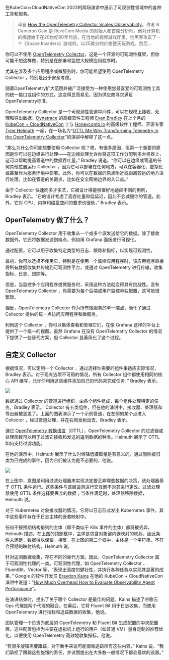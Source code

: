 <!--
title: OpenTelemetry Collector 如何扩展可观测性
cover: https://cdn.thenewstack.io/media/2023/12/cf17a616-opentelemetry.png
-->

在KubeCon+CloudNativeCon 2023的两场演讲中展示了可观测性领域中的各种工具和服务。

> 译自 [How the OpenTelemetry Collector Scales Observability](https://thenewstack.io/how-the-opentelemetry-collector-scales-observability/)，作者 B. Cameron Gain 是 ReveCom Media 的创始人和首席分析师。他对计算机的痴迷始于在20世纪80年代初，在当地的视频游戏厅里，他黑客攻击了一个《Space Invaders》游戏机，以25美分的价格整天玩游戏。然后...

你可以不使用 [OpenTelemetry  Collector](https://opentelemetry.io/docs/collector/)，这是一个开源的可观测性框架，但你可能不想这样做，特别是在部署和监控大规模应用程序时。

尤其在涉及多个应用程序或微服务时，你可能希望使用 OpenTelemetry  Collector ，特别是出于安全考虑。

随着OpenTelemetry扩大范围并被广泛接受为一种使用您最喜爱的可观测性工具的统一接口或组件的方式，这变得显而易见，因为供应商寻求满足OpenTelemetry标准。

OpenTelemetry Collector 是一个可观测性管道中间件，可以在规模上接收、处理和导出数据。[Dynatrace](https://www.dynatrace.com/?utm_content=inline-mention) 的高级软件工程师 [Evan Bradley](https://www.linkedin.com/in/evan-bradley-a817a4154/) 在上个月的 [KubeCon + CloudNativeCon](https://thenewstack.io/kubecon-2023-managing-pets-cattle-and-starfish/) 上与 [Honeycomb.io](https://www.honeycomb.io/) 的高级软件工程师、开源专家 [Tyler Helmuth](https://linkedin.com/in/tyler-helmuth-53150899) 一起，在一场名为“[OTTL Me Why Transforming Telemetry in the OpenTelemetry Collector](https://www.youtube.com/watch?v=uVs0oUV72CE)”的演讲中解释了这一点。

“那么为什么你可能想要使用 Collector 呢？嗯，有很多原因，但第一个重要的原因是你可以在边缘进行处理——在边缘处理允许你将这项工作分配到多台机器上，这可以帮助提高管道中的数据吞吐量，” Bradley 说道。“你可以在边缘或管道的任何其他位置运行 Collector ，因为它可以部署在任何地方，可以在容器化、虚拟化或甚至作为服务环境中部署。此外，你可以在数据的原点附近或距离较远的地方进行处理，比如在管道的关键点，比如在安全网络边界的入口点。”

由于 Collector 快速而多才多艺，它被设计得能够很好地适应不同的用例，Bradley 表示。“它的设计考虑了高吞吐量和低延迟，因此不会减慢你的管道。此外，它对 CPU、内存和磁盘空间的要求也很低，” Bradley 表示。

## OpenTelemetry 做了什么？

OpenTelemetry  Collector 用于收集从一个或多个源发送给它的数据。除了接收数据外，它还将数据发送到端点，例如用 Grafana 面板进行可视化。

通过配置，它可以用于收集特定类型的日志、跟踪和指标，以实现可观测性。

最初，你可以选择不使用它，特别是在使用一个监控应用程序时，该应用程序直接将所有数据收集并传输到可观测性平台，或通过 OpenTelemetry 进行传输，收集指标、日志、跟踪等。

但是，当监控多个应用程序或微服务时，采用这种方法就变得具有挑战性。没有 OpenTelemetry  Collector ，你需要为每个后端或用户监控单独配置，这可能很繁琐。

相反，OpenTelemetry  Collector 作为所有微服务的单一端点，简化了通过 Collector 提供的统一点访问应用程序和微服务。

利用这个 Collector ，你可以集体查看和管理它们，在像 Grafana 这样的平台上提供了一个统一的视图。虽然 Grafana 在没有 OpenTelemetry  Collector 的情况下提供了一些替代方案，但 Collector 显著简化了这个过程。

## 自定义 Collector

根据情况，可以定制一个 Collector ，通过选择你需要的组件来适应实际情况，Bradley 表示。对于现有选项不可用的情况，所有 Collector 组件都使用相同的核心 API 编写，允许你利用这些组件添加自己的代码来完成任务，” Bradley 表示。

![](https://cdn.thenewstack.io/media/2023/12/3802d2ce-capture-decran-2023-12-01-195751-1024x457.png)

数据通过 Collector 的管道进行组织，由各个组件组成，每个组件处理特定的任务，Bradley 表示。 Collector 有五类组件，但在他的演讲中，接收器、处理器和导出器被涵盖了。上面的图表演示了一个示例管道，在左侧的某个点进入 Collector ，经过管道处理，并在右侧发射出去，Bradley 表示。

通过 [OpenTelemetry 转换语言](https://github.com/open-telemetry/opentelemetry-collector-contrib/blob/main/pkg/ottl/README.md)（OTTL），OpenTelemetry  Collector 的过滤器或处理函数可以用于过滤它接收和发送的遥测数据的种类。Helmuth 展示了 OTTL 如何支持过滤功能。

在他的演示中，Helmuth 展示了什么时候降低摄取量是有意义的，通过删除被归类为已完成的事件，因为它们被认为是不必要的，他说。

![](https://cdn.thenewstack.io/media/2023/12/6ff79d86-capture-decran-2023-12-01-185240.png)

在上图中，意图是利用过滤处理器来实现决定要丢弃哪些数据的决策，该处理器基于 OTTL 条件运行。这些条件与底层遥测进行交互而不对其进行更改。过滤处理器使用 OTTL 条件选择要丢弃的数据；当条件满足时，处理器移除数据，Helmuth 说。

对于 Kubernetes 对象接收器的情况，它将以日志形式发出 Kubernetes 事件，其中这些事件存在于日志主体的嵌套映射中。

任何不按预期结构排列的主体（即不类似于 K8s 事件的主体）都将被丢弃，Helmuth 描述。在上图的顶部框中，主体是包含对象键内嵌映射的映射，因此条件未满足，数据得以保留。相反，在上图的第二个框中，主体是一个字符串，不符合预期的映射结构，Helmuth 说。

针对遥测数据收集，存在不同的替代方案。因此，OpenTelemetry  Collector 属于可观测性代理的一类。可观测性代理，如 OpenTelemetry  Collector 、FluentBit、Vector 等，“表现出高度的健壮性，并执行各种任务以实现其显著的成果，” Google 的软件开发员 [Braydon Kains](https://github.com/braydonk) 在他的 KubeCon + CloudNativeCon 演讲中说道：“[How Much Overhead How to Evaluate Observability Agent Performance](https://www.youtube.com/watch?v=BIaftvtFPHg)”。

在演讲结束时，提出了关于哪个 Collector 是最佳的问题。Kains 描述了谷歌云 Ops 代理是两个代理的融合。在幕后，它将 Fluent Bit 用于日志收集，而使用 OpenTelemetry 进行指标和追踪数据的收集，他说。

团队管理一个负责为底层的 OpenTelemetry 和 Fluent Bit 生成配置的中央配置层。这些配置包括为主要在虚拟机上运行的用户（如普通 VM）量身定制的推荐优化，以便使用 OpenTelemetry 高效地收集指标，他说。

“有很多旋钮需要跟踪，对于新手来说可能很难追踪所有这些内容，” Kains 说。“我们承担了跟踪这些旋钮的责任，并试图提出在大多数一般情况下都会最优的设置。”

